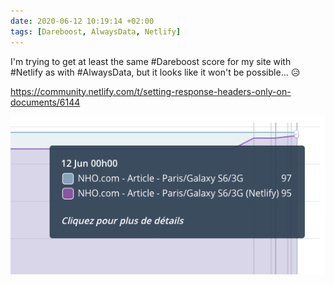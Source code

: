 ```yaml
---
date: 2020-06-12 10:19:14 +02:00
tags: [Dareboost, AlwaysData, Netlify]
---
```


I'm trying to get at least the same #Dareboost score for my site with #Netlify as with #AlwaysData, but it looks like it won't be possible… 😥

https://community.netlify.com/t/setting-response-headers-only-on-documents/6144

![Screenshot of Dareboost scores for AlwaysData and Netlify](dareboost-alwaysdata-netlify.png)